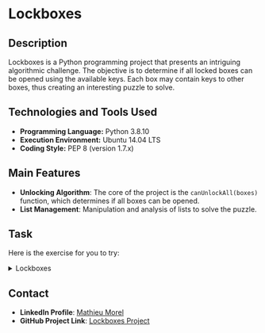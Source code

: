 # Lockboxes

## Description
Lockboxes is a Python programming project that presents an intriguing algorithmic challenge. The objective is to determine if all locked boxes can be opened using the available keys. Each box may contain keys to other boxes, thus creating an interesting puzzle to solve.

## Technologies and Tools Used
- **Programming Language:** Python 3.8.10
- **Execution Environment:** Ubuntu 14.04 LTS
- **Coding Style:** PEP 8 (version 1.7.x)

## Main Features
- **Unlocking Algorithm**: The core of the project is the `canUnlockAll(boxes)` function, which determines if all boxes can be opened.
- **List Management**: Manipulation and analysis of lists to solve the puzzle.

## Task
Here is the exercise for you to try:

<details>
<summary>Lockboxes</summary>
<br>

You have `n` number of locked boxes in front of you. Each box is numbered sequentially from `0` to `n -1` and each box may contain keys to the other boxes.

Write a method that determines if all the boxes can be opened.

- Prototype: `def canUnlockAll(boxes)`
- `boxes` is a list of lists
- A key with the same number as a box opens that box
- You can assume all keys will be positive integers
  - There can be keys that do not have boxes
- The first box `boxes[0]` is unlocked
- Return `True` if all boxes can be opened, else return `False`

<details>
<summary>Main File Test</summary>
<br>

```python
#!/usr/bin/python3

canUnlockAll = __import__('0-lockboxes').canUnlockAll

boxes = [[1], [2], [3], [4], []]
print(canUnlockAll(boxes))

boxes = [[1, 4, 6], [2], [0, 4, 1], [5, 6, 2], [3], [4, 1], [6]]
print(canUnlockAll(boxes))

boxes = [[1, 4], [2], [0, 4, 1], [3], [], [4, 1], [5, 6]]
print(canUnlockAll(boxes))
```

</details>
<details>
<summary>Result</summary>
<br>

```python
./main.py

True
True
False
```
- You can see the final code [here](https://github.com/MathieuMorel62/holbertonschool-interview/blob/main/lockboxes/0-lockboxes.py).
</details>
</details>

## Contact
- **LinkedIn Profile**: [Mathieu Morel]((https://www.linkedin.com/in/mathieu-morel-9ab457261/))
- **GitHub Project Link**: [Lockboxes Project](https://github.com/MathieuMorel62/holbertonschool-interview/tree/main/lockboxes)
